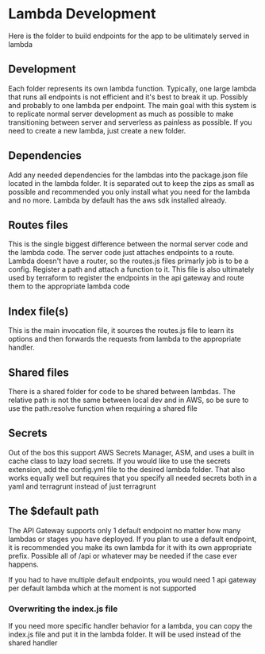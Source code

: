 # Lambda Development

Here is the folder to build endpoints for the app to be ulitimately served in lambda

## Development

Each folder represents its own lambda function. Typically, one large lambda that runs all endpoints is not efficient and it's best to break it up. Possibly and probably to one lambda per endpoint. The main goal with this system is to replicate normal server development as much as possible to make transitioning between server and serverless as painless as possible. If you need to create a new lambda, just create a new folder.

## Dependencies

Add any needed dependencies for the lambdas into the package.json file located in the lambda folder. It is separated out to keep the zips as small as possible and recommended you only install what you need for the lambda and no more. Lambda by default has the aws sdk installed already.

## Routes files

This is the single biggest difference between the normal server code and the lambda code. The server code just attaches endpoints to a route. Lambda doesn't have a router, so the routes.js files primarly job is to be a config. Register a path and attach a function to it. This file is also ultimately used by terraform to register the endpoints in the api gateway and route them to the appropriate lambda code

## Index file(s)

This is the main invocation file, it sources the routes.js file to learn its options and then forwards the requests from lambda to the appropriate handler.

## Shared files

There is a shared folder for code to be shared between lambdas. The relative path is not the same between local dev and in AWS, so be sure to use the path.resolve function
when requiring a shared file

## Secrets

Out of the bos this support AWS Secrets Manager, ASM, and uses a built in cache class to lazy load secrets. If you would like to use the secrets extension, add the config.yml file 
to the desired lambda folder. That also works equally well but requires that you specify all needed secrets both in a yaml and terragrunt instead of just terragrunt

## The $default path

The API Gateway supports only 1 default endpoint no matter how many lambdas or stages you have deployed. If you plan to use a default endpoint, it is recommended you make its own
lambda for it with its own appropriate prefix. Possible all of /api or whatever may be needed if the case ever happens.

If you had to have multiple default endpoints, you would need 1 api gateway per default lambda which at the moment is not supported

### Overwriting the index.js file

If you need more specific handler behavior for a lambda, you can copy the index.js file and put it in the lambda folder. It will be used instead of the shared handler